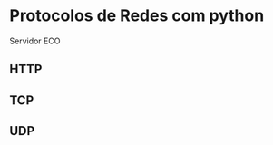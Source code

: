 <h1>Protocolos de Redes com python</h1>

<p>Servidor ECO</p>


<h2>HTTP</h2>

<h2>TCP</h2>

<h2>UDP</h2>
